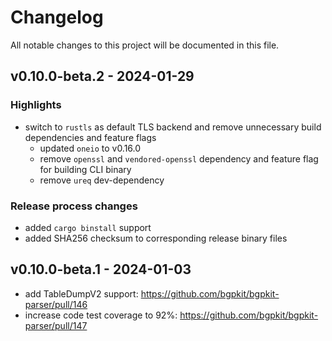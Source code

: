 # Changelog

All notable changes to this project will be documented in this file.

## v0.10.0-beta.2 - 2024-01-29

### Highlights

- switch to `rustls` as default TLS backend and remove unnecessary build dependencies and feature flags
  - updated `oneio` to v0.16.0
  - remove `openssl` and `vendored-openssl` dependency and feature flag for building CLI binary
  - remove `ureq` dev-dependency

### Release process changes

- added `cargo binstall` support
- added SHA256 checksum to corresponding release binary files

## v0.10.0-beta.1 - 2024-01-03

* add TableDumpV2 support: https://github.com/bgpkit/bgpkit-parser/pull/146
* increase code test coverage to 92%: https://github.com/bgpkit/bgpkit-parser/pull/147
